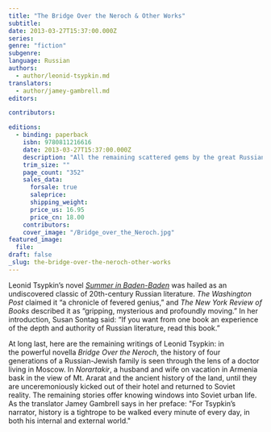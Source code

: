 ```yaml
---
title: "The Bridge Over the Neroch & Other Works"
subtitle:
date: 2013-03-27T15:37:00.000Z
series:
genre: "fiction"
subgenre:
language: Russian
authors:
  - author/leonid-tsypkin.md
translators:
  - author/jamey-gambrell.md
editors:

contributors:

editions:
  - binding: paperback
    isbn: 9780811216616
    date: 2013-03-27T15:37:00.000Z
    description: "All the remaining scattered gems by the great Russian-Jewish author of _Summer in Baden-Baden_ "
    trim_size: ""
    page_count: "352"
    sales_data:
      forsale: true
      saleprice:
      shipping_weight:
      price_us: 16.95
      price_cn: 18.00
    contributors:
    cover_image: "/Bridge_over_the_Neroch.jpg"
featured_image:
  file:
draft: false
_slug: the-bridge-over-the-neroch-other-works
---
```


Leonid Tsypkin’s novel [_Summer in Baden-Baden_](http://ndbooks.com/book/summer-in-baden-baden) was hailed as an undiscovered classic of 20th-century Russian literature. _The Washington Post_ claimed it “a chronicle of fevered genius,” and _The New York Review of Books_ described it as “gripping, mysterious and profoundly moving.” In her introduction, Susan Sontag said: “If you want from one book an experience of the depth and authority of Russian literature, read this book.” 

At long last, here are the remaining writings of Leonid Tsypkin: in the powerful novella _Bridge Over the Neroch_, the history of four generations of a Russian-Jewish family is seen through the lens of a doctor living in Moscow. In _Norartakir_, a husband and wife on vacation in Armenia bask in the view of Mt. Ararat and the ancient history of the land, until they are unceremoniously kicked out of their hotel and returned to Soviet reality. The remaining stories offer knowing windows into Soviet urban life. As the translator Jamey Gambrell says in her preface: "For Tsypkin’s narrator, history is a tightrope to be walked every minute of every day, in both his internal and external world."

